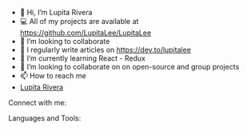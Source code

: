 - 👋 Hi, I’m Lupita Rivera
- 💻 All of my projects are available at https://github.com/LupitaLee/LupitaLee
- 👯 I’m looking to collaborate 
- 📝 I regularly write articles on https://dev.to/lupitalee
- 🌱 I’m currently learning React - Redux
- 💞️ I’m looking to collaborate on on open-source and group projects
- 📫 How to reach me 
- [Lupita Rivera](mailto:lupitarivera8899@gmail.com)

Connect with me:

Languages and Tools:

<!---
LupitaLee/LupitaLee is a ✨ special ✨ repository because its `README.md` (this file) appears on your GitHub profile.
You can click the Preview link to take a look at your changes.
--->
